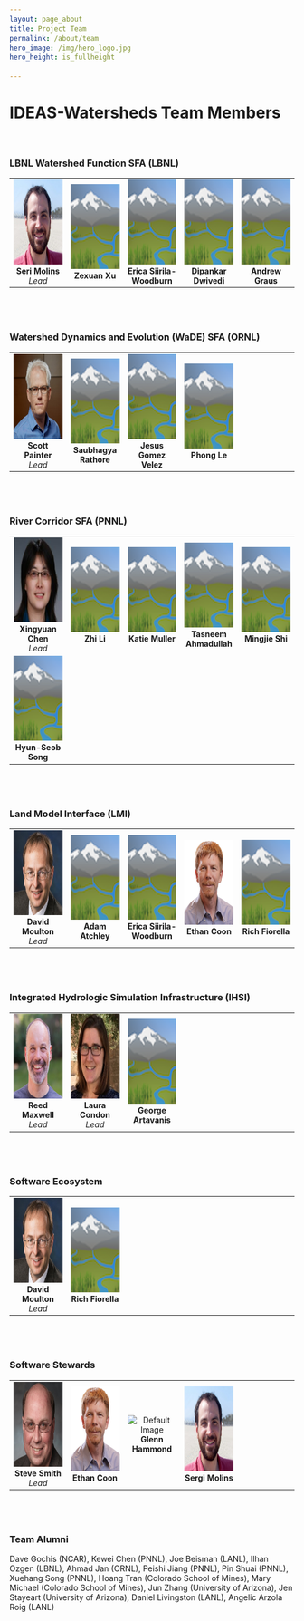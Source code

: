 ```yaml
---
layout: page_about
title: Project Team
permalink: /about/team
hero_image: /img/hero_logo.jpg
hero_height: is_fullheight

---
```


<h1>IDEAS-Watersheds Team Members</h1>

<div style="padding-block: 20px;">
<h3>LBNL Watershed Function SFA (LBNL)</h3>

<table style="width:100%"><tr>

<td style="width:20%;text-align:center;border: none;">
<img src="../img/photos/smolins.png" alt="Default Image" style="width:150px;height:150px;"><br/>
<strong>Seri Molins</strong><br/>
<em>Lead</em>
</td>

<td style="width:20%;text-align:center;border: none;">
<img src="../img/photos/Default_image.png" alt="Default Image" style="width:150px;height:150px;"><br/>
<strong>Zexuan Xu</strong><br/>
<a href="https://github.com/zexuanxu" > <i class="fab fa-github" style="font-size:24px"></i></a>
</td>

<td style="width:20%;text-align:center;border: none;">
<img src="../img/photos/Default_image.png" alt="Default Image" style="width:150px;height:150px;"><br/>
<strong>Erica Siirila-Woodburn</strong><br/>
<em></em>
</td>

<td style="width:20%;text-align:center;border: none;">
<img src="../img/photos/Default_image.png" alt="Default Image" style="width:150px;height:150px;"><br/>
<strong>Dipankar Dwivedi</strong><br/>
<a href="https://github.com/ddwivedi08" > <i class="fab fa-github" style="font-size:24px"></i></a>
</td>

<td style="width:20%;text-align:center;border: none;">
<img src="../img/photos/Default_image.png" alt="Default Image" style="width:150px;height:150px;"><br/>
<strong>Andrew Graus</strong><br/>
<em></em>
</td>


</tr></table></div>

<div style="padding-block: 20px;">
<h3>Watershed Dynamics and Evolution (WaDE) SFA (ORNL)</h3>
<table style="width:100%"><tr>

<td style="width:20%;text-align:center;border: none;">
<img src="../img/photos/spainter.png" alt="Default Image" style="width:150px;height:150px;"><br/>
<strong>Scott Painter</strong><br/>
<em>Lead</em>
</td>

<td style="width:20%;text-align:center;border: none;">
<img src="../img/photos/Default_image.png" alt="Default Image" style="width:150px;height:150px;"><br/>
<strong>Saubhagya Rathore</strong><br/>
<a href="https://github.com/saubhagya-gatech" > <i class="fab fa-github" style="font-size:24px"></i></a>
</td>

<td style="width:20%;text-align:center;border: none;">
<img src="../img/photos/Default_image.png" alt="Default Image" style="width:150px;height:150px;"><br/>
<strong>Jesus Gomez Velez
</strong><br/>
<em></em>
</td>

<td style="width:20%;text-align:center;border: none;">
<img src="../img/photos/Default_image.png" alt="Default Image" style="width:150px;height:150px;"><br/>
<strong>Phong Le</strong><br/>
<em></em>
</td>

<td style="width:20%;text-align:center;"></td>


</tr></table></div>

<div style="padding-block: 20px;">
<h3>River Corridor SFA (PNNL)</h3>
<table style="width:100%"><tr>

<td style="width:20%;text-align:center;border: none;">
<img src="../img/photos/xchen.png" alt="Default Image" style="width:150px;height:150px;"><br/>
<strong>Xingyuan Chen</strong><br/>
<em>Lead</em>
</td>

<td style="width:20%;text-align:center;border: none;">
<img src="../img/photos/Default_image.png" alt="Default Image" style="width:150px;height:150px;"><br/>
<strong>Zhi Li</strong><br/>
<em></em>
</td>

<td style="width:20%;text-align:center;border: none;">
<img src="../img/photos/Default_image.png" alt="Default Image" style="width:150px;height:150px;"><br/>
<strong>Katie Muller
</strong><br/>
<em></em>
</td>

<td style="width:20%;text-align:center;border: none;">
<img src="../img/photos/Default_image.png" alt="Default Image" style="width:150px;height:150px;"><br/>
<strong>Tasneem Ahmadullah</strong><br/>
<em></em>
</td>

<td style="width:20%;text-align:center;border: none;">
<img src="../img/photos/Default_image.png" alt="Default Image" style="width:150px;height:150px;"><br/>
<strong>Mingjie Shi</strong><br/>
<em></em>
</td></tr>

<tr style="border-top: none;">
<td style="width:20%;text-align:center;border: none;">
<img src="../img/photos/Default_image.png" alt="Default Image" style="width:150px;height:150px;"><br/>
<strong>Hyun-Seob Song</strong><br/>
<em></em>
</td>

</tr></table></div>

<div style="padding-block: 20px;">
<h3>Land Model Interface (LMI)</h3>

<table style="width:100%"><tr>

<td style="width:20%;text-align:center;border: none;">
<img src="../img/photos/dmoulton.png" alt="Default Image" style="width:150px;height:150px;"><br/>
<strong>David Moulton</strong><br/>
<em>Lead</em>
</td>

<td style="width:20%;text-align:center;border: none;">
<img src="../img/photos/Default_image.png" alt="Default Image" style="width:150px;height:150px;"><br/>
<strong>Adam Atchley</strong><br/>
<em></em>
</td>

<td style="width:20%;text-align:center;border: none;">
<img src="../img/photos/Default_image.png" alt="Default Image" style="width:150px;height:150px;"><br/>
<strong>Erica Siirila-Woodburn</strong><br/>
<em></em>
</td>

<td style="width:20%;text-align:center;border: none;">
<img src="../img/photos/ecoon.png" alt="Default Image" style="width:150px;height:150px;"><br/>
<strong>Ethan Coon</strong><br/>
<em></em>
</td>

<td style="width:20%;text-align:center;border: none;">
<img src="../img/photos/Default_image.png" alt="Default Image" style="width:150px;height:150px;"><br/>
<strong>Rich Fiorella</strong><br/>
<em></em>
</td>

</tr></table></div>

<div style="padding-block: 20px;">
<h3>Integrated Hydrologic Simulation Infrastructure (IHSI)</h3>

<table style="width:100%"><tr>

<td style="width:20%;text-align:center;border: none;">
<img src="../img/photos/rmaxwell.png" alt="Default Image" style="width:150px;height:150px;"><br/>
<strong>Reed Maxwell</strong><br/>
<em>Lead</em>
</td>

<td style="width:20%;text-align:center;border: none;">
<img src="../img/photos/lcondon.png" alt="Default Image" style="width:150px;height:150px;"><br/>
<strong>Laura Condon</strong><br/>
<em>Lead</em>
</td>

<td style="width:20%;text-align:center;border: none;">
<img src="../img/photos/Default_image.png" alt="Default Image" style="width:150px;height:150px;"><br/>
<strong>George Artavanis</strong><br/>
<em></em>
</td>

<td style="width:20%;text-align:center;border: none;"></td>
<td style="width:20%;text-align:center;border: none;"></td>


</tr></table></div>

<div style="padding-block: 20px;">
<h3>Software Ecosystem</h3>

<table style="width:100%"><tr>

<td style="width:20%;text-align:center;border: none;">
<img src="../img/photos/dmoulton.png" alt="Default Image" width="150" height="150"><br/>
<strong>David Moulton</strong><br/>
<em>Lead</em>
</td>

<td style="width:20%;text-align:center;border: none;">
<img src="../img/photos/Default_image.png" alt="Default Image" width="150" height="150"><br/>
<strong>Rich Fiorella</strong><br/>
<em></em>
</td>

<td style="width:20%;text-align:center;border: none;"></td>
<td style="width:20%;text-align:center;border: none;"></td>
<td style="width:20%;text-align:center;border: none;"></td>

</tr></table></div>

<div style="padding-block: 20px;">
<h3>Software Stewards</h3>

<table style="width:100%"><tr>

<td style="width:20%;text-align:center;border: none;">
<img src="../img/photos/ssmith.png" alt="Default Image" width="150" height="150"><br/>
<strong>Steve Smith</strong><br/>
<em>Lead</em>
</td>

<td style="width:20%;text-align:center;border: none;">
<img src="../img/photos/ecoon.png" alt="Default Image" style="width:150px;height:150px;" ><br/>
<strong>Ethan Coon</strong><br/>
<em></em>
</td>

<td style="width:20%;text-align:center;border: none;">
<img src="../img/photos/ghammond.png" alt="Default Image" width="150" height="150"><br/>
<strong>Glenn Hammond</strong><br/>
<em></em>
</td>

<td style="width:20%;text-align:center;border: none;">
<img src="../img/photos/smolins.png" alt="Default Image" width="150" height="150"><br/>
<strong>Sergi Molins</strong><br/>
<em></em>
</td>

<td style="width:20%;text-align:center;border: none;"></td>
</tr></table></div>

<div style="padding-block: 20px;"><h3>Team Alumni</h3>
Dave Gochis (NCAR), Kewei Chen (PNNL), Joe Beisman (LANL), Ilhan Ozgen (LBNL), Ahmad Jan (ORNL), Peishi Jiang (PNNL), Pin Shuai   (PNNL), Xuehang Song (PNNL), Hoang Tran  (Colorado School of Mines), Mary Michael (Colorado School of Mines), Jun Zhang  (University of Arizona), Jen Stayeart (University of Arizona), Daniel Livingston (LANL), Angelic Arzola Roig (LANL) 
</div>

